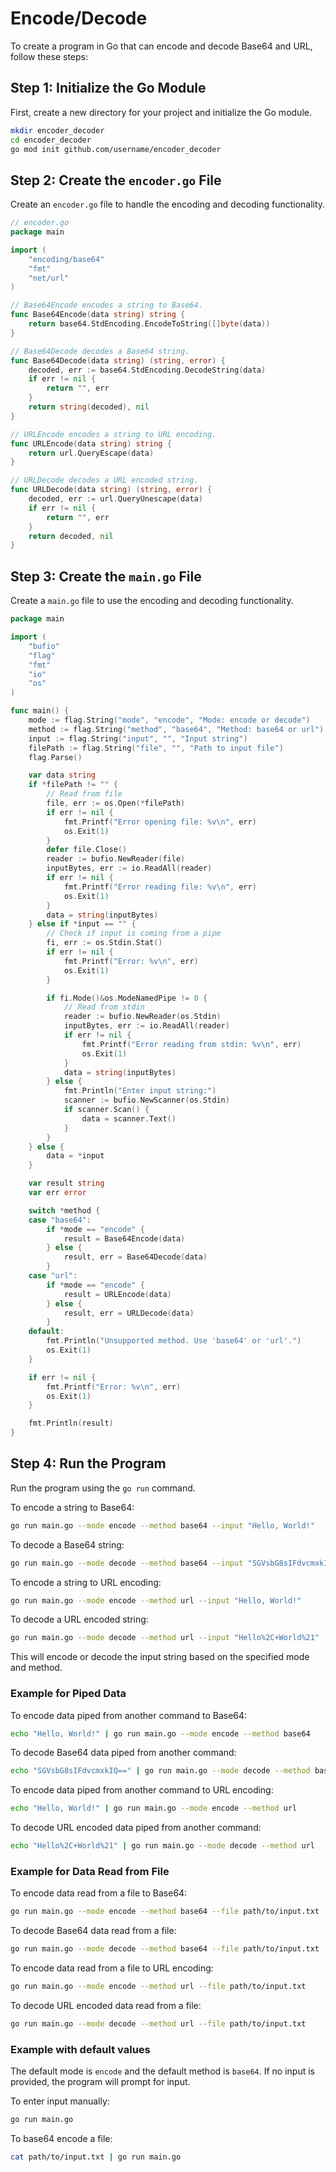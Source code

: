 # Encode/Decode

To create a program in Go that can encode and decode Base64 and URL, follow these steps:

## Step 1: Initialize the Go Module

First, create a new directory for your project and initialize the Go module.

```sh
mkdir encoder_decoder
cd encoder_decoder
go mod init github.com/username/encoder_decoder
```

## Step 2: Create the `encoder.go` File

Create an `encoder.go` file to handle the encoding and decoding functionality.

```go
// encoder.go
package main

import (
    "encoding/base64"
    "fmt"
    "net/url"
)

// Base64Encode encodes a string to Base64.
func Base64Encode(data string) string {
    return base64.StdEncoding.EncodeToString([]byte(data))
}

// Base64Decode decodes a Base64 string.
func Base64Decode(data string) (string, error) {
    decoded, err := base64.StdEncoding.DecodeString(data)
    if err != nil {
        return "", err
    }
    return string(decoded), nil
}

// URLEncode encodes a string to URL encoding.
func URLEncode(data string) string {
    return url.QueryEscape(data)
}

// URLDecode decodes a URL encoded string.
func URLDecode(data string) (string, error) {
    decoded, err := url.QueryUnescape(data)
    if err != nil {
        return "", err
    }
    return decoded, nil
}
```

## Step 3: Create the `main.go` File

Create a `main.go` file to use the encoding and decoding functionality.

```go
package main

import (
    "bufio"
    "flag"
    "fmt"
    "io"
    "os"
)

func main() {
    mode := flag.String("mode", "encode", "Mode: encode or decode")
    method := flag.String("method", "base64", "Method: base64 or url")
    input := flag.String("input", "", "Input string")
    filePath := flag.String("file", "", "Path to input file")
    flag.Parse()

    var data string
    if *filePath != "" {
        // Read from file
        file, err := os.Open(*filePath)
        if err != nil {
            fmt.Printf("Error opening file: %v\n", err)
            os.Exit(1)
        }
        defer file.Close()
        reader := bufio.NewReader(file)
        inputBytes, err := io.ReadAll(reader)
        if err != nil {
            fmt.Printf("Error reading file: %v\n", err)
            os.Exit(1)
        }
        data = string(inputBytes)
    } else if *input == "" {
        // Check if input is coming from a pipe
        fi, err := os.Stdin.Stat()
        if err != nil {
            fmt.Printf("Error: %v\n", err)
            os.Exit(1)
        }

        if fi.Mode()&os.ModeNamedPipe != 0 {
            // Read from stdin
            reader := bufio.NewReader(os.Stdin)
            inputBytes, err := io.ReadAll(reader)
            if err != nil {
                fmt.Printf("Error reading from stdin: %v\n", err)
                os.Exit(1)
            }
            data = string(inputBytes)
        } else {
            fmt.Println("Enter input string:")
            scanner := bufio.NewScanner(os.Stdin)
            if scanner.Scan() {
                data = scanner.Text()
            }
        }
    } else {
        data = *input
    }

    var result string
    var err error

    switch *method {
    case "base64":
        if *mode == "encode" {
            result = Base64Encode(data)
        } else {
            result, err = Base64Decode(data)
        }
    case "url":
        if *mode == "encode" {
            result = URLEncode(data)
        } else {
            result, err = URLDecode(data)
        }
    default:
        fmt.Println("Unsupported method. Use 'base64' or 'url'.")
        os.Exit(1)
    }

    if err != nil {
        fmt.Printf("Error: %v\n", err)
        os.Exit(1)
    }

    fmt.Println(result)
}
```

## Step 4: Run the Program

Run the program using the `go run` command.

To encode a string to Base64:

```sh
go run main.go --mode encode --method base64 --input "Hello, World!"
```

To decode a Base64 string:

```sh
go run main.go --mode decode --method base64 --input "SGVsbG8sIFdvcmxkIQ=="
```

To encode a string to URL encoding:

```sh
go run main.go --mode encode --method url --input "Hello, World!"
```

To decode a URL encoded string:

```sh
go run main.go --mode decode --method url --input "Hello%2C+World%21"
```

This will encode or decode the input string based on the specified mode and method.

### Example for Piped Data

To encode data piped from another command to Base64:

```sh
echo "Hello, World!" | go run main.go --mode encode --method base64
```

To decode Base64 data piped from another command:

```sh
echo "SGVsbG8sIFdvcmxkIQ==" | go run main.go --mode decode --method base64
```

To encode data piped from another command to URL encoding:

```sh
echo "Hello, World!" | go run main.go --mode encode --method url
```

To decode URL encoded data piped from another command:

```sh
echo "Hello%2C+World%21" | go run main.go --mode decode --method url
```

### Example for Data Read from File

To encode data read from a file to Base64:

```sh
go run main.go --mode encode --method base64 --file path/to/input.txt
```

To decode Base64 data read from a file:

```sh
go run main.go --mode decode --method base64 --file path/to/input.txt
```

To encode data read from a file to URL encoding:

```sh
go run main.go --mode encode --method url --file path/to/input.txt
```

To decode URL encoded data read from a file:

```sh
go run main.go --mode decode --method url --file path/to/input.txt
```

### Example with default values

The default mode is `encode` and the default method is `base64`. If no input is provided, the program will prompt for input.

To enter input manually:

```sh
go run main.go
```

To base64 encode a file:

```sh
cat path/to/input.txt | go run main.go
```